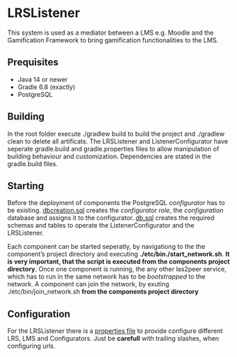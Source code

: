 # LRSListener

This system is used as a mediator between a LMS e.g. Moodle and the Gamification Framework to bring gamification functionalities to the LMS.

## Prequisites
- Java 14 or newer
- Gradle 6.8 (exactly)
- PostgreSQL

## Building
In the root folder execute ./gradlew build to build the project and ./gradlew clean to delete all artificats. The LRSListener and ListenerConfigurator have seperate gradle.build and gradle.properties files to allow manipulation of building behaviour and customization. Dependencies are stated in the gradle.build files.

## Starting 
Before the deployment of components the PostgreSQL *configurator* has to be existing. [dbcreation.sql](ListenerConfigurator/psql/dbcreation.sql) creates the *configurator role*, the *configuration* database and assigns it to the configurator. [db.sql](ListenerConfigurator/psql/db.sql) creates the required schemas and tables to operate the ListenerConfigurator and the LRSListener.

Each component can be started seperatly, by navigationg to the the component’s project directory and executing **./etc/bin./start_network.sh**. **It is very important, that the script is executed from the components project directory**. Once one component is running, the any other las2peer service, which has to run in the same network has to be *bootstrapped* to the network. A component can join the network, by exuting ./etc/bin/join_network.sh **from the components project directory**

## Configuration
For the LRSListener there is a [properties file](LRSListener/etc/i5.las2peer.services.gamification.listener.LRSListener.properties) to provide configure different LRS, LMS and Configurators. Just be **carefull** with trailing slashes, when configuring urls.

